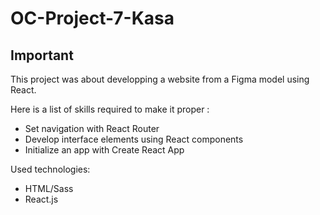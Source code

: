 # OC-Project-7-Kasa

## Important ##

This project was about developping a website from a Figma model using React.

Here is a list of skills required to make it proper :
- Set navigation with React Router
- Develop interface elements using React components
- Initialize an app with Create React App

Used technologies:
- HTML/Sass
- React.js
